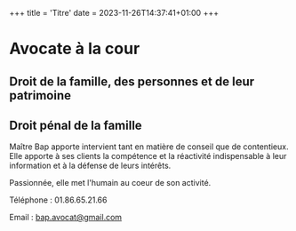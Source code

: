+++
title = 'Titre'
date = 2023-11-26T14:37:41+01:00
+++

# Avocate à la cour
## Droit de la famille, des personnes et de leur patrimoine
## Droit pénal de la famille

Maître Bap apporte intervient tant en matière de conseil que de contentieux. Elle apporte à ses clients la compétence et la réactivité indispensable à leur information et à la défense de leurs intérêts. 

Passionnée, elle met l'humain au coeur de son activité.

Téléphone : 01.86.65.21.66

Email : bap.avocat@gmail.com


